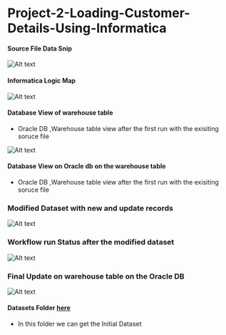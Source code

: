 # Project-2-Loading-Customer-Details-Using-Informatica


#### Source File Data Snip

![Alt text](https://github.com/SubhashMurugesan/Project_2_Loading_Customer_Details_Using_Informatica/blob/main/SCD_01_INFORMATICA/Initial_Dataset.png?raw=true "Source Dataset")

#### Informatica Logic Map

![Alt text](https://github.com/SubhashMurugesan/Project_2_Loading_Customer_Details_Using_Informatica/blob/main/SCD_01_INFORMATICA/MAPPLET_DESIGNER.png?raw=true "Source Dataset")

#### Database View of warehouse table
* Oracle DB ,Warehouse table view after the first run with the exisiting soruce file

![Alt text](https://github.com/SubhashMurugesan/Project_2_Loading_Customer_Details_Using_Informatica/blob/main/SCD_01_INFORMATICA/Initial_Dataset.png?raw=true "Source Dataset")
#### Database View on Oracle db on the warehouse table

* Oracle DB ,Warehouse table view after the first run with the exisiting soruce file

### Modified Dataset with new and update records 

![Alt text](https://github.com/SubhashMurugesan/Project_2_Loading_Customer_Details_Using_Informatica/blob/main/SCD_01_INFORMATICA/modified_dataset.png?raw=true "Source Dataset")

### Workflow run Status after the modified dataset

![Alt text](https://github.com/SubhashMurugesan/Project_2_Loading_Customer_Details_Using_Informatica/blob/main/SCD_01_INFORMATICA/Workflow_Update_Run.png?raw=true "Source Dataset")

### Final Update on warehouse table on the Oracle DB

![Alt text](https://github.com/SubhashMurugesan/Project_2_Loading_Customer_Details_Using_Informatica/blob/main/SCD_01_INFORMATICA/Final_Update_on_db.png?raw=true "Source Dataset")



#### Datasets Folder  [here](https://github.com/SubhashMurugesan/Project_2_Loading_Customer_Details_Using_Informatica/tree/main/Datasets)

* In this folder we can get the Initial Dataset



